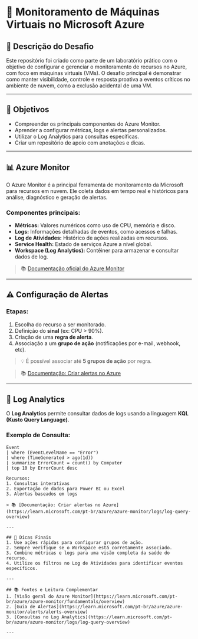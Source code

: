 # 🚀 Monitoramento de Máquinas Virtuais no Microsoft Azure

## 📝 Descrição do Desafio

Este repositório foi criado como parte de um laboratório prático com o objetivo de configurar e gerenciar o monitoramento de recursos no Azure, com foco em máquinas virtuais (VMs). O desafio principal é demonstrar como manter visibilidade, controle e resposta proativa a eventos críticos no ambiente de nuvem, como a exclusão acidental de uma VM.

---

## 🎯 Objetivos

- Compreender os principais componentes do Azure Monitor.
- Aprender a configurar métricas, logs e alertas personalizados.
- Utilizar o Log Analytics para consultas específicas.
- Criar um repositório de apoio com anotações e dicas.

---

## 📊 Azure Monitor

O Azure Monitor é a principal ferramenta de monitoramento da Microsoft para recursos em nuvem. Ele coleta dados em tempo real e históricos para análise, diagnóstico e geração de alertas.

### Componentes principais:
- **Métricas:** Valores numéricos como uso de CPU, memória e disco.
- **Logs:** Informações detalhadas de eventos, como acessos e falhas.
- **Log de Atividades:** Histórico de ações realizadas em recursos.
- **Service Health:** Estado de serviços Azure a nível global.
- **Workspace (Log Analytics):** Contêiner para armazenar e consultar dados de log.

> 📚 [Documentação oficial do Azure Monitor](https://docs.microsoft.com/azure/azure-monitor/overview)

---

## ⚠️ Configuração de Alertas

### Etapas:
1. Escolha do recurso a ser monitorado.
2. Definição do **sinal** (ex: CPU > 90%).
3. Criação de uma **regra de alerta**.
4. Associação a um **grupo de ação** (notificações por e-mail, webhook, etc).

> 💡 É possível associar até **5 grupos de ação** por regra.

> 📚 [Documentação: Criar alertas no Azure](https://docs.microsoft.com/azure/monitoring-and-diagnostics/monitoring-overview-unified-alerts)

---

## 📂 Log Analytics

O **Log Analytics** permite consultar dados de logs usando a linguagem **KQL (Kusto Query Language)**.

### Exemplo de Consulta:
```kusto
Event
| where (EventLevelName == "Error")
| where (TimeGenerated > ago(1d))
| summarize ErrorCount = count() by Computer
| top 10 by ErrorCount desc

Recursos:
1. Consultas interativas
2. Exportação de dados para Power BI ou Excel
3. Alertas baseados em logs

> 📚 [Documentação: Criar alertas no Azure](https://learn.microsoft.com/pt-br/azure/azure-monitor/logs/log-query-overview)

---

## 🧠 Dicas Finais
1. Use ações rápidas para configurar grupos de ação.
2. Sempre verifique se o Workspace está corretamente associado.
3. Combine métricas e logs para uma visão completa da saúde do recurso.
4. Utilize os filtros no Log de Atividades para identificar eventos específicos.

---

## 📚 Fontes e Leitura Complementar
1. [Visão geral do Azure Monitor](https://learn.microsoft.com/pt-br/azure/azure-monitor/fundamentals/overview)
2. [Guia de Alertas](https://learn.microsoft.com/pt-br/azure/azure-monitor/alerts/alerts-overview)
3. [Consultas no Log Analytics](https://learn.microsoft.com/pt-br/azure/azure-monitor/logs/log-query-overview)

---

